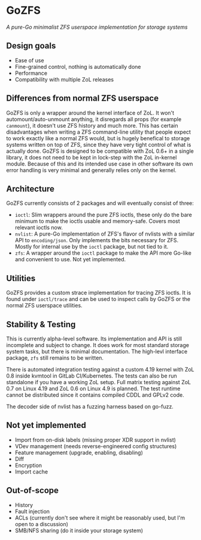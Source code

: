 # GoZFS
*A pure-Go minimalist ZFS userspace implementation for storage systems*

## Design goals
* Ease of use
* Fine-grained control, nothing is automatically done
* Performance
* Compatibility with multiple ZoL releases

## Differences from normal ZFS userspace
GoZFS is only a wrapper around the kernel interface of ZoL. It won't automount/auto-unmount anything,
it disregards all props (for example `canmount`), it doesn't use ZFS history and much more.
This has certain disadvantages when writing a ZFS command-line utility that people expect to work
exactly like a normal ZFS would, but is hugely benefical to storage systems written on top of ZFS,
since they have very tight control of what is actually done.
GoZFS is designed to be compatible with ZoL 0.6+ in a single library,
it does not need to be kept in lock-step with the ZoL in-kernel module.
Because of this and its intended use case in other software its own
error handling is very minimal and generally relies only on the kernel.

## Architecture
GoZFS currently consists of 2 packages and will eventually consist of three:
* `ioctl`: Slim wrappers around the pure ZFS ioctls, these only do the bare minimum to make the
  ioctls usable and memory-safe. Covers most relevant ioctls now.
* `nvlist`: A pure-Go implementation of ZFS's flavor of nvlists with a similar API to `encoding/json`.
   Only implements the bits necessary for ZFS. Mostly for internal use by the `ioctl` package, but
   not tied to it.
* `zfs`: A wrapper around the `ioctl` package to make the API more Go-like and convenient to use.
  Not yet implemented.

## Utilities
GoZFS provides a custom strace implementation for tracing ZFS ioctls. It is found under `ioctl/trace`
and can be used to inspect calls by GoZFS or the normal ZFS userspace utilities.

## Stability & Testing
This is currently alpha-level software. Its implementation and API is still incomplete and subject to change.
It does work for most standard storage system tasks, but there is minimal documentation. The high-levl interface
package, `zfs` still remains to be written.

There is automated integration testing against a custom 4.19 kernel with ZoL 0.8 inside
kvmtool in GitLab CI/Kubernetes. The tests can also be run standalone if you have a working ZoL setup.
Full matrix testing against ZoL 0.7 on Linux 4.19 and ZoL 0.6 on Linux 4.9 is planned. The test runtime
cannot be distributed since it contains compiled CDDL and GPLv2 code.

The decoder side of nvlist has a fuzzing harness based on go-fuzz.

## Not yet implemented
* Import from on-disk labels (missing proper XDR support in nvlist)
* VDev management (needs reverse-engineered config structures)
* Feature management (upgrade, enabling, disabling)
* Diff
* Encryption
* Import cache

## Out-of-scope
* History
* Fault injection
* ACLs (currently don't see where it might be reasonably used, but I'm open to a discussion)
* SMB/NFS sharing (do it inside your storage system)

